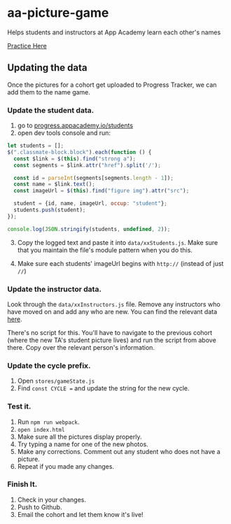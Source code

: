 # aa-picture-game
Helps students and instructors at App Academy learn each other's names

[Practice Here][aa-picture-game]

[aa-picture-game]: http://appacademy.github.io/aa-picture-game/

## Updating the data

Once the pictures for a cohort get uploaded to Progress Tracker, we can
add them to the name game.

### Update the student data.

1. go to [progress.appacademy.io/students](http://progress.appacademy.io/students/)
2. open dev tools console and run:

  ```javascript
  let students = [];
  $(".classmate-block.block").each(function () {
    const $link = $(this).find("strong a");
    const segments = $link.attr("href").split('/');

    const id = parseInt(segments[segments.length - 1]);
    const name = $link.text();
    const imageUrl = $(this).find("figure img").attr("src");

    student = {id, name, imageUrl, occup: "student"};
    students.push(student);
  });

  console.log(JSON.stringify(students, undefined, 2));
  ```

3. Copy the logged text and paste it into `data/xxStudents.js`. Make sure
  that you maintain the file's module pattern when you do this.

4. Make sure each students' imageUrl begins with `http://` (instead of just `//`)

### Update the instructor data.

Look through the `data/xxInstructors.js` file. Remove any instructors who
have moved on and add any who are new. You can find the relevant data
[here](http://progress.appacademy.io/instructors).

There's no script for this. You'll have to navigate to the previous cohort (where the new TA's student picture lives) and run the script from above there. Copy over the relevant person's information.


### Update the cycle prefix.

1. Open `stores/gameState.js`
2. Find `const CYCLE =` and update the string for the new cycle.

### Test it.

1. Run `npm run webpack`.
2. `open index.html`
3. Make sure all the pictures display properly.
4. Try typing a name for one of the new photos.
5. Make any corrections. Comment out any student who does not have a
  picture.
6. Repeat if you made any changes.

### Finish It.

1. Check in your changes.
2. Push to Github.
3. Email the cohort and let them know it's live!
